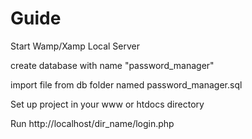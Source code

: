 # Guide
Start Wamp/Xamp Local Server

create database with name "password_manager"

import file from db folder named password_manager.sql

Set up project in your www or htdocs directory 

Run 
http://localhost/dir_name/login.php 


